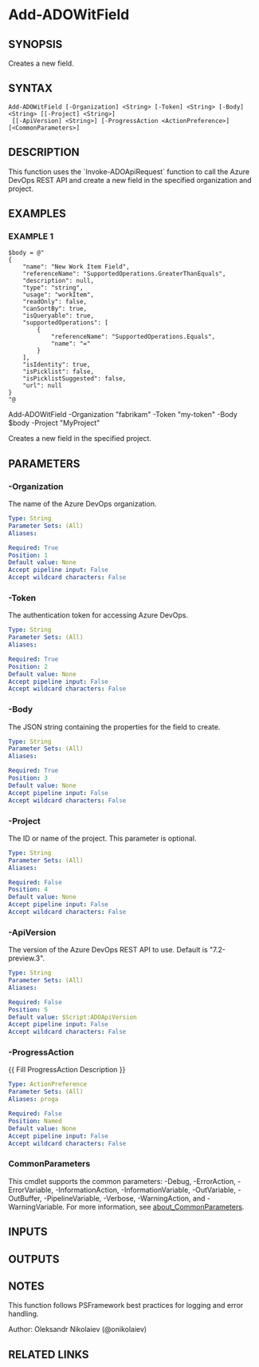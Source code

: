 ﻿---
external help file: ado.core-help.xml
Module Name: ado.core
online version:
schema: 2.0.0
---

# Add-ADOWitField

## SYNOPSIS
Creates a new field.

## SYNTAX

```
Add-ADOWitField [-Organization] <String> [-Token] <String> [-Body] <String> [[-Project] <String>]
 [[-ApiVersion] <String>] [-ProgressAction <ActionPreference>] [<CommonParameters>]
```

## DESCRIPTION
This function uses the \`Invoke-ADOApiRequest\` function to call the Azure DevOps REST API and create a new field in the specified organization and project.

## EXAMPLES

### EXAMPLE 1
```
$body = @"
{
    "name": "New Work Item Field",
    "referenceName": "SupportedOperations.GreaterThanEquals",
    "description": null,
    "type": "string",
    "usage": "workItem",
    "readOnly": false,
    "canSortBy": true,
    "isQueryable": true,
    "supportedOperations": [
        {
            "referenceName": "SupportedOperations.Equals",
            "name": "="
        }
    ],
    "isIdentity": true,
    "isPicklist": false,
    "isPicklistSuggested": false,
    "url": null
}
"@
```

Add-ADOWitField -Organization "fabrikam" -Token "my-token" -Body $body -Project "MyProject"

Creates a new field in the specified project.

## PARAMETERS

### -Organization
The name of the Azure DevOps organization.

```yaml
Type: String
Parameter Sets: (All)
Aliases:

Required: True
Position: 1
Default value: None
Accept pipeline input: False
Accept wildcard characters: False
```

### -Token
The authentication token for accessing Azure DevOps.

```yaml
Type: String
Parameter Sets: (All)
Aliases:

Required: True
Position: 2
Default value: None
Accept pipeline input: False
Accept wildcard characters: False
```

### -Body
The JSON string containing the properties for the field to create.

```yaml
Type: String
Parameter Sets: (All)
Aliases:

Required: True
Position: 3
Default value: None
Accept pipeline input: False
Accept wildcard characters: False
```

### -Project
The ID or name of the project.
This parameter is optional.

```yaml
Type: String
Parameter Sets: (All)
Aliases:

Required: False
Position: 4
Default value: None
Accept pipeline input: False
Accept wildcard characters: False
```

### -ApiVersion
The version of the Azure DevOps REST API to use.
Default is "7.2-preview.3".

```yaml
Type: String
Parameter Sets: (All)
Aliases:

Required: False
Position: 5
Default value: $Script:ADOApiVersion
Accept pipeline input: False
Accept wildcard characters: False
```

### -ProgressAction
{{ Fill ProgressAction Description }}

```yaml
Type: ActionPreference
Parameter Sets: (All)
Aliases: proga

Required: False
Position: Named
Default value: None
Accept pipeline input: False
Accept wildcard characters: False
```

### CommonParameters
This cmdlet supports the common parameters: -Debug, -ErrorAction, -ErrorVariable, -InformationAction, -InformationVariable, -OutVariable, -OutBuffer, -PipelineVariable, -Verbose, -WarningAction, and -WarningVariable. For more information, see [about_CommonParameters](http://go.microsoft.com/fwlink/?LinkID=113216).

## INPUTS

## OUTPUTS

## NOTES
This function follows PSFramework best practices for logging and error handling.

Author: Oleksandr Nikolaiev (@onikolaiev)

## RELATED LINKS

